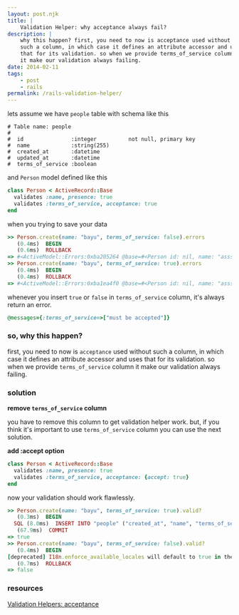 ```yaml
---
layout: post.njk
title: |
    Validation Helper: why acceptance always fail?
description: |
    why this happen? first, you need to now is acceptance used without
    such a column, in which case it defines an attribute accessor and uses
    that for its validation. so when we provide terms_of_service column
    it make our validation always failing.
date: 2014-02-11
tags:
    - post
    - rails
permalink: /rails-validation-helper/
---
```


lets assume we have `people` table with schema like this

```text
# Table name: people
#
#  id               :integer          not null, primary key
#  name             :string(255)
#  created_at       :datetime
#  updated_at       :datetime
#  terms_of_service :boolean
```

and `Person` model defined like this

```ruby
class Person < ActiveRecord::Base
  validates :name, presence: true
  validates :terms_of_service, acceptance: true
end
```

when you trying to save your data

```ruby
>> Person.create(name: "bayu", terms_of_service: false).errors
   (0.4ms)  BEGIN
   (0.6ms)  ROLLBACK
=> #<ActiveModel::Errors:0xba205264 @base=#<Person id: nil, name: "asssS", created_at: nil, updated_at: nil, terms_of_service: false>, @messages={:terms_of_service=>["must be accepted"]}>
>> Person.create(name: "bayu", terms_of_service: true).errors
   (0.4ms)  BEGIN
   (0.4ms)  ROLLBACK
=> #<ActiveModel::Errors:0xba1ea4f0 @base=#<Person id: nil, name: "asssS", created_at: nil, updated_at: nil, terms_of_service: true>, @messages={:terms_of_service=>["must be accepted"]}>
```

whenever you insert `true` or `false` in `terms_of_service` column, it's always
return an error.

```ruby
@messages={:terms_of_service=>["must be accepted"]}
```

### so, why this happen?

first, you need to now is `acceptance` used without such a column, in which
case it defines an attribute accessor and uses that for its validation. so when
we provide `terms_of_service` column it make our validation always failing.

### solution

**remove `terms_of_service` column**

you have to remove this column to get validation helper work. but, if you think
it's important to use `terms_of_service` column you can use the next solution.

**add :accept option**

```ruby
class Person < ActiveRecord::Base
  validates :name, presence: true
  validates :terms_of_service, acceptance: {accept: true}
end
```

now your validation should work flawlessly.

```ruby
>> Person.create(name: "bayu", terms_of_service: true).valid?
   (0.3ms)  BEGIN
  SQL (8.0ms)  INSERT INTO "people" ("created_at", "name", "terms_of_service", "updated_at") VALUES ($1, $2, $3, $4) RETURNING "id"  [["created_at", Tue, 11 Feb 2014 14:29:40 UTC +00:00], ["name", "bayu"], ["terms_of_service", true], ["updated_at", Tue, 11 Feb 2014 14:29:40 UTC +00:00]]
   (67.9ms)  COMMIT
=> true
>> Person.create(name: "bayu", terms_of_service: false).valid?
   (0.4ms)  BEGIN
[deprecated] I18n.enforce_available_locales will default to true in the future. If you really want to skip validation of your locale you can set I18n.enforce_available_locales = false to avoid this message.
   (0.7ms)  ROLLBACK
=> false
```

### resources

[Validation Helpers: acceptance][ac]

[ac]: http://guides.rubyonrails.org/active_record_validations.html#acceptance
